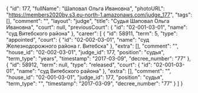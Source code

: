 {
    "id": 177,
    "fullName": "Шаповал Ольга Ивановна",
    "photoURL": "https://members2020by.s3.eu-north-1.amazonaws.com/judge_177",
    "tags": [],
    "comment": "",
    "layout": "judge",
    "title": "Судья Шаповал Ольга Ивановна",
    "court": null,
    "previousCourt": {
        "id": "02-001-03-01",
        "name": "суд Витебского района"
    },
    "career": [
        {
            "id": 58911,
            "term": 5,
            "type": "appointed",
            "court": {
                "id": "02-002-03-01",
                "name": "суд Железнодорожного района г. Витебска"
            },
            "extra": [],
            "comment": "",
            "house_id": "02-002-03-01",
            "judge_id": 177,
            "position": "судья",
            "term_type": "years",
            "timestamp": "2017-03-09",
            "decree_number": "77"
        },
        {
            "id": 58912,
            "term": null,
            "type": "released",
            "court": {
                "id": "02-001-03-01",
                "name": "суд Витебского района"
            },
            "extra": [],
            "comment": "",
            "house_id": "02-001-03-01",
            "judge_id": 177,
            "position": "судья",
            "term_type": "",
            "timestamp": "2017-03-09",
            "decree_number": "77"
        }
    ]
}